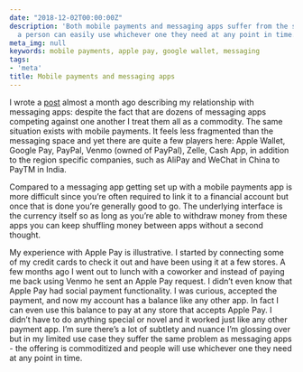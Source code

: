 ```yaml
---
date: "2018-12-02T00:00:00Z"
description: 'Both mobile payments and messaging apps suffer from the same problem:
  a person can easily use whichever one they need at any point in time.'
meta_img: null
keywords: mobile payments, apple pay, google wallet, messaging
tags:
- 'meta'
title: Mobile payments and messaging apps
---
```


I wrote a [post](/2018/11/14/what-messaging-war/) almost a month ago describing my relationship with messaging apps: despite the fact that are dozens of messaging apps competing against one another I treat them all as a commodity. The same situation exists with mobile payments. It feels less fragmented than the messaging space and yet there are quite a few players here: Apple Wallet, Google Pay, PayPal, Venmo (owned of PayPal), Zelle, Cash App, in addition to the region specific companies, such as AliPay and WeChat in China to PayTM in India.

Compared to a messaging app getting set up with a mobile payments app is more difficult since you’re often required to link it to a financial account but once that is done you’re generally good to go. The underlying interface is the currency itself so as long as you’re able to withdraw money from these apps you can keep shuffling money between apps without a second thought.

My experience with Apple Pay is illustrative. I started by connecting some of my credit cards to check it out and have been using it at a few stores. A few months ago I went out to lunch with a coworker and instead of paying me back using Venmo he sent an Apple Pay request. I didn’t even know that Apple Pay had social payment functionality. I was curious, accepted the payment, and now my account has a balance like any other app. In fact I can even use this balance to pay at any store that accepts Apple Pay. I didn’t have to do anything special or novel and it worked just like any other payment app. I’m sure there’s a lot of subtlety and nuance I’m glossing over but in my limited use case they suffer the same problem as messaging apps - the offering is commoditized and people will use whichever one they need at any point in time.
